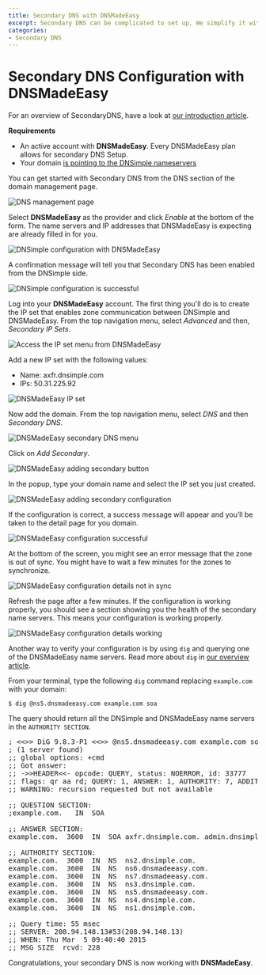 ```yaml
---
title: Secondary DNS with DNSMadeEasy
excerpt: Secondary DNS can be complicated to set up. We simplify it with provider specific settings for DNSMadeEasy.
categories:
- Secondary DNS
---
```


# Secondary DNS Configuration with DNSMadeEasy

For an overview of SecondaryDNS, have a look at [our introduction article](/articles/secondary-dns). 

**Requirements**

* An active account with **DNSMadeEasy**. Every DNSMadeEasy plan allows for secondary DNS Setup.
* Your domain [is pointing to the DNSimple nameservers](/articles/pointing-domain-to-dnsimple)

You can get started with Secondary DNS from the DNS section of the domain management page.

![DNS management page](/files/setup-secondary-dns.png)

Select **DNSMadeEasy** as the provider and click *Enable* at the bottom of the form. The name servers and IP addresses that DNSMadeEasy is expecting are already filled in for you.

![DNSimple configuration with DNSMadeEasy](/files/dns-made-easy-enabling.png)

A confirmation message will tell you that Secondary DNS has been enabled from the DNSimple side.

![DNSimple configuration is successful](/files/secondary-dns-confirmation-message.png)

Log into your **DNSMadeEasy** account. The first thing you'll do is to create the IP set that enables zone communication between DNSimple and DNSMadeEasy. From the top navigation menu, select *Advanced* and then, *Secondary IP Sets*.

![Access the IP set menu from DNSMadeEasy](/files/dns-made-easy-ip-set-menu.png)

Add a new IP set with the following values:

* Name: axfr.dnsimple.com
* IPs: 50.31.225.92

![DNSMadeEasy IP set](/files/dns-made-easy-ip-set.png)

Now add the domain. From the top navigation menu, select *DNS* and then *Secondary DNS*.

![DNSMadeEasy secondary DNS menu](/files/dns-made-easy-menu.png)

Click on *Add Secondary*.

![DNSMadeEasy adding secondary button](/files/dns-made-easy-secondary-click.png)

In the popup, type your domain name and select the IP set you just created.

![DNSMadeEasy adding secondary configuration](/files/dns-made-easy-popup.png)

If the configuration is correct, a success message will appear and you’ll be taken to the detail page for you domain.

![DNSMadeEasy configuration successful](/files/dns-made-easy-config-success.png)

At the bottom of the screen, you might see an error message that the zone is out of sync. You might have to wait a few minutes for the zones to synchronize.

![DNSMadeEasy configuration details not in sync](/files/dns-made-easy-sync.png)

Refresh the page after a few minutes. If the configuration is working properly, you should see a section showing you the health of the secondary name servers. This means your configuration is working properly.

![DNSMadeEasy configuration details working](/files/dns-made-easy-working.png)

Another way to verify your configuration is by using `dig` and querying one of the DNSMadeEasy name servers. Read more about `dig` in [our overview article](https://newsletter.dnsimple.com/how-to-dig/).

From your terminal, type the following `dig` command replacing `example.com` with your domain:

`$ dig @ns5.dnsmadeeasy.com example.com soa`

The query should return all the DNSimple and DNSMadeEasy name servers in the `AUTHORITY SECTION`.

<pre>
; <<>> DiG 9.8.3-P1 <<>> @ns5.dnsmadeeasy.com example.com soa
; (1 server found)
;; global options: +cmd
;; Got answer:
;; ->>HEADER<<- opcode: QUERY, status: NOERROR, id: 33777
;; flags: qr aa rd; QUERY: 1, ANSWER: 1, AUTHORITY: 7, ADDITIONAL: 0
;; WARNING: recursion requested but not available

;; QUESTION SECTION:
;example.com.   IN  SOA

;; ANSWER SECTION:
example.com.  3600  IN  SOA axfr.dnsimple.com. admin.dnsimple.com. 1425544360 86400 7200 604800 300

;; AUTHORITY SECTION:
example.com.  3600  IN  NS  ns2.dnsimple.com.
example.com.  3600  IN  NS  ns6.dnsmadeeasy.com.
example.com.  3600  IN  NS  ns7.dnsmadeeasy.com.
example.com.  3600  IN  NS  ns3.dnsimple.com.
example.com.  3600  IN  NS  ns5.dnsmadeeasy.com.
example.com.  3600  IN  NS  ns4.dnsimple.com.
example.com.  3600  IN  NS  ns1.dnsimple.com.

;; Query time: 55 msec
;; SERVER: 208.94.148.13#53(208.94.148.13)
;; WHEN: Thu Mar  5 09:40:40 2015
;; MSG SIZE  rcvd: 228
</pre>

Congratulations, your secondary DNS is now working with **DNSMadeEasy**.
